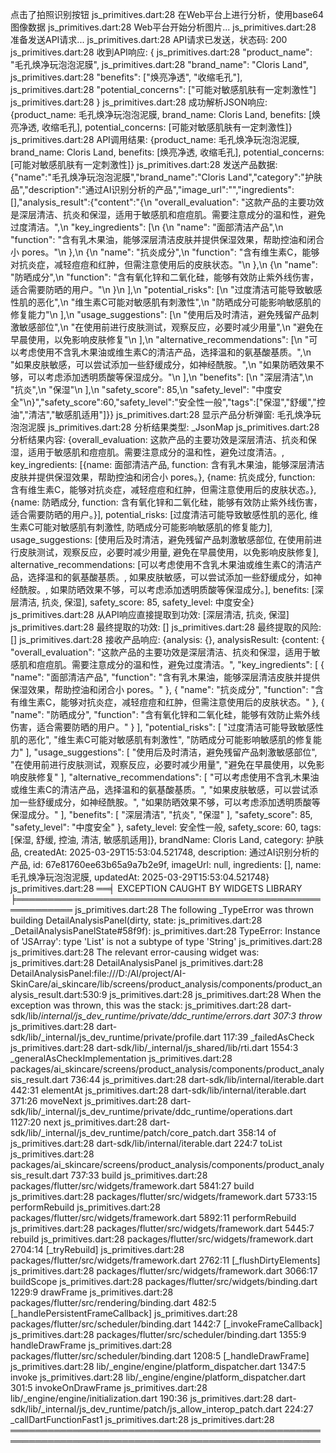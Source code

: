 点击了拍照识别按钮
js_primitives.dart:28 在Web平台上进行分析，使用base64图像数据
js_primitives.dart:28 Web平台开始分析图片...
js_primitives.dart:28 准备发送API请求...
js_primitives.dart:28 API请求已发送，状态码: 200
js_primitives.dart:28 收到API响应: {
js_primitives.dart:28     "product_name": "毛孔焕净玩泡泡泥膜",
js_primitives.dart:28     "brand_name": "Cloris Land",
js_primitives.dart:28     "benefits": ["焕亮净透", "收缩毛孔"],
js_primitives.dart:28     "potential_concerns": ["可能对敏感肌肤有一定刺激性"]
js_primitives.dart:28 }
js_primitives.dart:28 成功解析JSON响应: {product_name: 毛孔焕净玩泡泡泥膜, brand_name: Cloris Land, benefits: [焕亮净透, 收缩毛孔], potential_concerns: [可能对敏感肌肤有一定刺激性]}
js_primitives.dart:28 API调用结果: {product_name: 毛孔焕净玩泡泡泥膜, brand_name: Cloris Land, benefits: [焕亮净透, 收缩毛孔], potential_concerns: [可能对敏感肌肤有一定刺激性]}
js_primitives.dart:28 发送产品数据: {"name":"毛孔焕净玩泡泡泥膜","brand_name":"Cloris Land","category":"护肤品","description":"通过AI识别分析的产品","image_url":"","ingredients":[],"analysis_result":{"content":"{\n  \"overall_evaluation\": \"这款产品的主要功效是深层清洁、抗炎和保湿，适用于敏感肌和痘痘肌。需要注意成分的温和性，避免过度清洁。\",\n  \"key_ingredients\": [\n    {\n      \"name\": \"面部清洁产品\",\n      \"function\": \"含有乳木果油，能够深层清洁皮肤并提供保湿效果，帮助控油和闭合小 pores。\"\n    },\n    {\n      \"name\": \"抗炎成分\",\n      \"function\": \"含有维生素C，能够对抗炎症，减轻痘痘和红肿，但需注意使用后的皮肤状态。\"\n    },\n    {\n      \"name\": \"防晒成分\",\n      \"function\": \"含有氧化锌和二氧化硅，能够有效防止紫外线伤害，适合需要防晒的用户。\"\n    }\n  ],\n  \"potential_risks\": [\n    \"过度清洁可能导致敏感性肌的恶化\",\n    \"维生素C可能对敏感肌有刺激性\",\n    \"防晒成分可能影响敏感肌的修复能力\"\n  ],\n  \"usage_suggestions\": [\n    \"使用后及时清洁，避免残留产品刺激敏感部位\",\n    \"在使用前进行皮肤测试，观察反应，必要时减少用量\",\n    \"避免在早晨使用，以免影响皮肤修复\"\n  ],\n  \"alternative_recommendations\": [\n    \"可以考虑使用不含乳木果油或维生素C的清洁产品，选择温和的氨基酸基质。\",\n    \"如果皮肤敏感，可以尝试添加一些舒缓成分，如神经酰胺。\",\n    \"如果防晒效果不够，可以考虑添加透明质酸等保湿成分。\"\n  ],\n  \"benefits\": [\n    \"深层清洁\",\n    \"抗炎\",\n    \"保湿\"\n  ],\n  \"safety_score\": 85,\n  \"safety_level\": \"中度安全\"\n}","safety_score":60,"safety_level":"安全性一般","tags":["保湿","舒缓","控油","清洁","敏感肌适用"]}}
js_primitives.dart:28 显示产品分析弹窗: 毛孔焕净玩泡泡泥膜
js_primitives.dart:28 分析结果类型: _JsonMap
js_primitives.dart:28 分析结果内容: {overall_evaluation: 这款产品的主要功效是深层清洁、抗炎和保湿，适用于敏感肌和痘痘肌。需要注意成分的温和性，避免过度清洁。, key_ingredients: [{name: 面部清洁产品, function: 含有乳木果油，能够深层清洁皮肤并提供保湿效果，帮助控油和闭合小 pores。}, {name: 抗炎成分, function: 含有维生素C，能够对抗炎症，减轻痘痘和红肿，但需注意使用后的皮肤状态。}, {name: 防晒成分, function: 含有氧化锌和二氧化硅，能够有效防止紫外线伤害，适合需要防晒的用户。}], potential_risks: [过度清洁可能导致敏感性肌的恶化, 维生素C可能对敏感肌有刺激性, 防晒成分可能影响敏感肌的修复能力], usage_suggestions: [使用后及时清洁，避免残留产品刺激敏感部位, 在使用前进行皮肤测试，观察反应，必要时减少用量, 避免在早晨使用，以免影响皮肤修复], alternative_recommendations: [可以考虑使用不含乳木果油或维生素C的清洁产品，选择温和的氨基酸基质。, 如果皮肤敏感，可以尝试添加一些舒缓成分，如神经酰胺。, 如果防晒效果不够，可以考虑添加透明质酸等保湿成分。], benefits: [深层清洁, 抗炎, 保湿], safety_score: 85, safety_level: 中度安全}
js_primitives.dart:28 从API响应直接提取到功效: [深层清洁, 抗炎, 保湿]
js_primitives.dart:28 最终提取的功效: []
js_primitives.dart:28 最终提取的风险: []
js_primitives.dart:28 接收产品响应: {analysis: {}, analysisResult: {content: {
  "overall_evaluation": "这款产品的主要功效是深层清洁、抗炎和保湿，适用于敏感肌和痘痘肌。需要注意成分的温和性，避免过度清洁。",
  "key_ingredients": [
    {
      "name": "面部清洁产品",
      "function": "含有乳木果油，能够深层清洁皮肤并提供保湿效果，帮助控油和闭合小 pores。"
    },
    {
      "name": "抗炎成分",
      "function": "含有维生素C，能够对抗炎症，减轻痘痘和红肿，但需注意使用后的皮肤状态。"
    },
    {
      "name": "防晒成分",
      "function": "含有氧化锌和二氧化硅，能够有效防止紫外线伤害，适合需要防晒的用户。"
    }
  ],
  "potential_risks": [
    "过度清洁可能导致敏感性肌的恶化",
    "维生素C可能对敏感肌有刺激性",
    "防晒成分可能影响敏感肌的修复能力"
  ],
  "usage_suggestions": [
    "使用后及时清洁，避免残留产品刺激敏感部位",
    "在使用前进行皮肤测试，观察反应，必要时减少用量",
    "避免在早晨使用，以免影响皮肤修复"
  ],
  "alternative_recommendations": [
    "可以考虑使用不含乳木果油或维生素C的清洁产品，选择温和的氨基酸基质。",
    "如果皮肤敏感，可以尝试添加一些舒缓成分，如神经酰胺。",
    "如果防晒效果不够，可以考虑添加透明质酸等保湿成分。"
  ],
  "benefits": [
    "深层清洁",
    "抗炎",
    "保湿"
  ],
  "safety_score": 85,
  "safety_level": "中度安全"
}, safety_level: 安全性一般, safety_score: 60, tags: [保湿, 舒缓, 控油, 清洁, 敏感肌适用]}, brandName: Cloris Land, category: 护肤品, createdAt: 2025-03-29T15:53:04.521748, description: 通过AI识别分析的产品, id: 67e81760ee63b65a9a7b2e9f, imageUrl: null, ingredients: [], name: 毛孔焕净玩泡泡泥膜, updatedAt: 2025-03-29T15:53:04.521748}
js_primitives.dart:28 ══╡ EXCEPTION CAUGHT BY WIDGETS LIBRARY ╞═══════════════════════════════════════════════════════════
js_primitives.dart:28 The following _TypeError was thrown building DetailAnalysisPanel(dirty, state:
js_primitives.dart:28 _DetailAnalysisPanelState#58f9f):
js_primitives.dart:28 TypeError: Instance of 'JSArray<dynamic>': type 'List<dynamic>' is not a subtype of type 'String'
js_primitives.dart:28 
js_primitives.dart:28 The relevant error-causing widget was:
js_primitives.dart:28   DetailAnalysisPanel
js_primitives.dart:28   DetailAnalysisPanel:file:///D:/AI/project/AI-SkinCare/ai_skincare/lib/screens/product_analysis/components/product_analysis_result.dart:530:9
js_primitives.dart:28 
js_primitives.dart:28 When the exception was thrown, this was the stack:
js_primitives.dart:28 dart-sdk/lib/_internal/js_dev_runtime/private/ddc_runtime/errors.dart 307:3                   throw_
js_primitives.dart:28 dart-sdk/lib/_internal/js_dev_runtime/private/profile.dart 117:39                             _failedAsCheck
js_primitives.dart:28 dart-sdk/lib/_internal/js_shared/lib/rti.dart 1554:3                                          _generalAsCheckImplementation
js_primitives.dart:28 packages/ai_skincare/screens/product_analysis/components/product_analysis_result.dart 736:44  <fn>
js_primitives.dart:28 dart-sdk/lib/internal/iterable.dart 442:31                                                    elementAt
js_primitives.dart:28 dart-sdk/lib/internal/iterable.dart 371:26                                                    moveNext
js_primitives.dart:28 dart-sdk/lib/_internal/js_dev_runtime/private/ddc_runtime/operations.dart 1127:20             next
js_primitives.dart:28 dart-sdk/lib/_internal/js_dev_runtime/patch/core_patch.dart 358:14                            of
js_primitives.dart:28 dart-sdk/lib/internal/iterable.dart 224:7                                                     toList
js_primitives.dart:28 packages/ai_skincare/screens/product_analysis/components/product_analysis_result.dart 737:33  build
js_primitives.dart:28 packages/flutter/src/widgets/framework.dart 5841:27                                           build
js_primitives.dart:28 packages/flutter/src/widgets/framework.dart 5733:15                                           performRebuild
js_primitives.dart:28 packages/flutter/src/widgets/framework.dart 5892:11                                           performRebuild
js_primitives.dart:28 packages/flutter/src/widgets/framework.dart 5445:7                                            rebuild
js_primitives.dart:28 packages/flutter/src/widgets/framework.dart 2704:14                                           [_tryRebuild]
js_primitives.dart:28 packages/flutter/src/widgets/framework.dart 2762:11                                           [_flushDirtyElements]
js_primitives.dart:28 packages/flutter/src/widgets/framework.dart 3066:17                                           buildScope
js_primitives.dart:28 packages/flutter/src/widgets/binding.dart 1229:9                                              drawFrame
js_primitives.dart:28 packages/flutter/src/rendering/binding.dart 482:5                                             [_handlePersistentFrameCallback]
js_primitives.dart:28 packages/flutter/src/scheduler/binding.dart 1442:7                                            [_invokeFrameCallback]
js_primitives.dart:28 packages/flutter/src/scheduler/binding.dart 1355:9                                            handleDrawFrame
js_primitives.dart:28 packages/flutter/src/scheduler/binding.dart 1208:5                                            [_handleDrawFrame]
js_primitives.dart:28 lib/_engine/engine/platform_dispatcher.dart 1347:5                                            invoke
js_primitives.dart:28 lib/_engine/engine/platform_dispatcher.dart 301:5                                             invokeOnDrawFrame
js_primitives.dart:28 lib/_engine/engine/initialization.dart 190:36                                                 <fn>
js_primitives.dart:28 dart-sdk/lib/_internal/js_dev_runtime/patch/js_allow_interop_patch.dart 224:27                _callDartFunctionFast1
js_primitives.dart:28 
js_primitives.dart:28 ════════════════════════════════════════════════════════════════════════════════════════════════════
